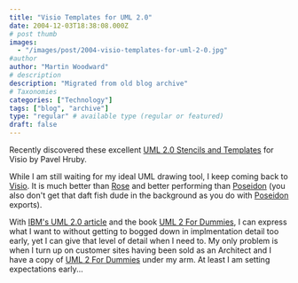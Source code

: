 ```yaml
---
title: "Visio Templates for UML 2.0"
date: 2004-12-03T18:38:08.000Z
# post thumb
images:
  - "/images/post/2004-visio-templates-for-uml-2-0.jpg"
#author
author: "Martin Woodward"
# description
description: "Migrated from old blog archive"
# Taxonomies
categories: ["Technology"]
tags: ["blog", "archive"]
type: "regular" # available type (regular or featured)
draft: false
---
```


Recently discovered these excellent [UML 2.0 Stencils and Templates](http://www.phruby.com/stencildownload.html) for Visio by Pavel Hruby.  

While I am still waiting for my ideal UML drawing tool, I keep coming back to [Visio](http://r.office.microsoft.com/r/rlidAppFolder?clid=1033&p1=visio).  It is much better than [Rose](http://www-306.ibm.com/software/rational/) and better performing than [Poseidon](http://www.gentleware.com/) (you also don't get that daft fish dude in the background as you do with [Poseidon](http://www.gentleware.com/) exports).

With [IBM's UML 2.0 article](http://www-106.ibm.com/developerworks/rational/library/3101.html) and the book [UML 2 For Dummies](http://www.amazon.co.uk/exec/obidos/ASIN/0764526146/woodwardwebcom), I can express what I want to without getting to bogged down in implmentation detail too early, yet I can give that level of detail when I need to.  My only problem is when I turn up on customer sites having been sold as an Architect and I have a copy of [UML 2 For Dummies](http://www.amazon.co.uk/exec/obidos/ASIN/0764526146/woodwardwebcom) under my arm.  At least I am setting expectations early...